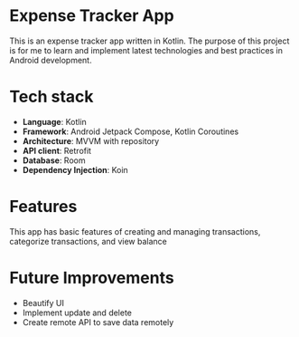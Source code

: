 # Expense Tracker App
This is an expense tracker app written in Kotlin. The purpose of this project is for me to learn and implement latest technologies and best practices in Android development.

# Tech stack
- **Language**: Kotlin
- **Framework**: Android Jetpack Compose, Kotlin Coroutines
- **Architecture**: MVVM with repository
- **API client**: Retrofit
- **Database**: Room
- **Dependency Injection**: Koin

# Features
This app has basic features of creating and managing transactions, categorize transactions, and view balance

# Future Improvements
- Beautify UI
- Implement update and delete
- Create remote API to save data remotely
